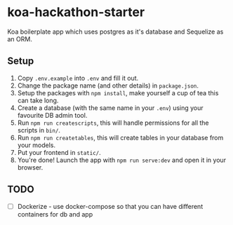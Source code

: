 # koa-hackathon-starter

Koa boilerplate app which uses postgres as it's database and Sequelize as an ORM.

## Setup

1. Copy `.env.example` into `.env` and fill it out.
2. Change the package name (and other details) in `package.json`.
3. Setup the packages with `npm install`, make yourself a cup of tea this can take long.
4. Create a database (with the same name in your `.env`) using your favourite DB admin tool.
5. Run `npm run createscripts`, this will handle permissions for all the scripts in `bin/`.
6. Run `npm run createtables`, this will create tables in your database from your models.
8. Put your frontend in `static/`.
7. You're done! Launch the app with `npm run serve:dev` and open it in your browser.

## TODO

- [ ] Dockerize - use docker-compose so that you can have different containers for db and app
